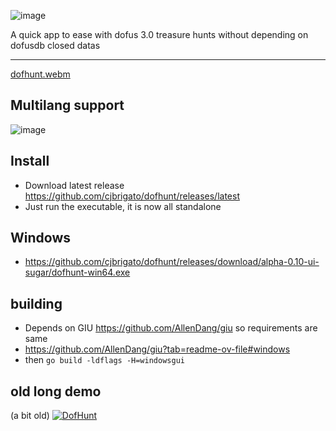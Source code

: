 ![image](https://github.com/cjbrigato/dofhunt/blob/main/winres/logo.png?raw=true)

A quick app to ease with dofus 3.0 treasure hunts without 
depending on dofusdb closed datas

-----

[dofhunt.webm](https://github.com/user-attachments/assets/0b323ced-9469-4675-82e9-8432f80b1db7)

## Multilang support
![image](https://github.com/user-attachments/assets/7743de2e-9be4-44c1-bff5-995b349d25b6)

## Install
* Download latest release https://github.com/cjbrigato/dofhunt/releases/latest
* Just run the executable, it is now all standalone

## Windows
* https://github.com/cjbrigato/dofhunt/releases/download/alpha-0.10-ui-sugar/dofhunt-win64.exe

## building
* Depends on GIU https://github.com/AllenDang/giu so requirements are same
* https://github.com/AllenDang/giu?tab=readme-ov-file#windows
* then `go build -ldflags -H=windowsgui`

## old long demo
(a bit old)
[![DofHunt](https://img.youtube.com/vi/Pcuv9M-DRMM/0.jpg)](https://www.youtube.com/watch?v=Pcuv9M-DRMM)

